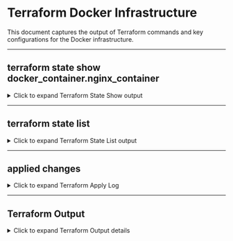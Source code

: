 # Terraform Docker Infrastructure
This document captures the output of Terraform commands and key configurations for the Docker infrastructure.

---

## terraform state show docker_container.nginx_container

<details>
<summary>Click to expand Terraform State Show output</summary>
docker_container.nginx_container:
resource "docker_container" "nginx_container" {
    attach                                      = false
    bridge                                      = null
    command                                     = [
        "nginx",
        "-g",
        "daemon off;",
    ]
    container_read_refresh_timeout_milliseconds = 15000
    cpu_set                                     = null
    cpu_shares                                  = 0
    domainname                                  = null
    entrypoint                                  = [
        "/docker-entrypoint.sh",
    ]
    env                                         = []
    gateway                                     = "172.17.0.1"
    hostname                                    = "0700fda2cf8a"
    id                                          = "0700fda2cf8abb142883f7957faa4edbe385cde74722c6d6f67a57ddd3557c5a"
    image                                       = "sha256:3b25b682ea82b2db3cc4fd48db818be788ee3f902ac7378090cf2624ec2442df"
    init                                        = false
    ip_address                                  = "172.17.0.2"
    ip_prefix_length                            = 16
    ipc_mode                                    = "private"
    log_driver                                  = "json-file"
    logs                                        = false
    max_retry_count                             = 0
    memory                                      = 0
    memory_swap                                 = 0
    must_run                                    = true
    name                                        = "nginx_container_name_"
    network_data                                = [
        {
            gateway                   = "172.17.0.1"
            global_ipv6_address       = null
            global_ipv6_prefix_length = 0
            ip_address                = "172.17.0.2"
            ip_prefix_length          = 16
            ipv6_gateway              = null
            network_name              = "bridge"
        },
    ]
    network_mode                                = "bridge"
    pid_mode                                    = null
    privileged                                  = false
    publish_all_ports                           = false
    read_only                                   = false
    remove_volumes                              = true
    restart                                     = "no"
    rm                                          = false
    runtime                                     = "runc"
    security_opts                               = []
    shm_size                                    = 64
    start                                       = true
    stdin_open                                  = false
    stop_signal                                 = "SIGQUIT"
    stop_timeout                                = 0
    tty                                         = false
    user                                        = null
    userns_mode                                 = null
    wait                                        = false
    wait_timeout                                = 60
    working_dir                                 = null

    ports {
        external = 8080
        internal = 80
        ip       = "0.0.0.0"
        protocol = "tcp"
    }
}

</details>

---

## terraform state list

<details>
<summary>Click to expand Terraform State List output</summary>

docker_container.nginx_container
docker_image.nginx_image

</details>

---

## applied changes

<details>
<summary>Click to expand Terraform Apply Log</summary>

    + resource "docker_container" "nginx_container" {
      + attach                                      = false
      + bridge                                      = (known after apply)
      + command                                     = (known after apply)
      + container_logs                              = (known after apply)
      + container_read_refresh_timeout_milliseconds = 15000
      + entrypoint                                  = (known after apply)
      + env                                         = (known after apply)
      + exit_code                                   = (known after apply)
      + gateway                                     = (known after apply)
      + hostname                                    = (known after apply)
      + id                                          = (known after apply)
      + image                                       = (known after apply)
      + init                                        = (known after apply)
      + ip_address                                  = (known after apply)
      + ip_prefix_length                            = (known after apply)
      + ipc_mode                                    = (known after apply)
      + log_driver                                  = (known after apply)
      + logs                                        = false
      + must_run                                    = true
      + name                                        = "nginx_container_name_"
      + network_data                                = (known after apply)
      + read_only                                   = false
      + remove_volumes                              = true
      + restart                                     = "no"
      + rm                                          = false
      + runtime                                     = (known after apply)
      + security_opts                               = (known after apply)
      + shm_size                                    = (known after apply)
      + start                                       = true
      + stdin_open                                  = false
      + stop_signal                                 = (known after apply)
      + stop_timeout                                = (known after apply)
      + tty                                         = false
      + wait                                        = false
      + wait_timeout                                = 60

      + healthcheck (known after apply)

      + labels (known after apply)

      + ports {
          + external = 8080
          + internal = 80
          + ip       = "0.0.0.0"
          + protocol = "tcp"
        }
    }

 docker_image.nginx_image will be created
  + resource "docker_image" "nginx_image" {
      + id           = (known after apply)
      + image_id     = (known after apply)
      + keep_locally = false
      + latest       = (known after apply)
      + name         = "nginx:latest"
      + output       = (known after apply)
      + repo_digest  = (known after apply)
    }

</details>

---

## Terraform Output

<details>
<summary>Click to expand Terraform Output details</summary>
container_info = {
  "id" = "fc55240b4b8e2431f5a6ebf162dc33f79f4fc18a0efbd55ed8dc6e0d8241a10a"
  "ip" = "172.17.0.2"
  "name" = "nginx_container_name_"
}

</details>